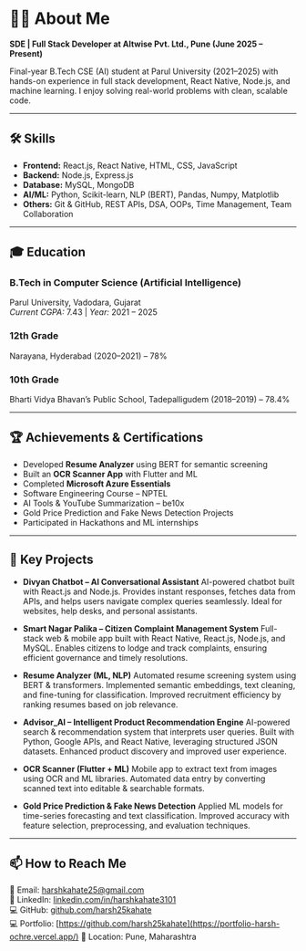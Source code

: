 # 👨‍💻 About Me  

**SDE | Full Stack Developer at Altwise Pvt. Ltd., Pune (June 2025 – Present)**  

Final-year B.Tech CSE (AI) student at Parul University (2021–2025) with hands-on experience in full stack development, React Native, Node.js, and machine learning. I enjoy solving real-world problems with clean, scalable code.

---

## 🛠 Skills  

- **Frontend:** React.js, React Native, HTML, CSS, JavaScript  
- **Backend:** Node.js, Express.js  
- **Database:** MySQL, MongoDB  
- **AI/ML:** Python, Scikit-learn, NLP (BERT), Pandas, Numpy, Matplotlib  
- **Others:** Git & GitHub, REST APIs, DSA, OOPs, Time Management, Team Collaboration  

---

## 🎓 Education  

### B.Tech in Computer Science (Artificial Intelligence)  
Parul University, Vadodara, Gujarat  
*Current CGPA:* 7.43 | *Year:* 2021 – 2025  

### 12th Grade  
Narayana, Hyderabad (2020–2021) – 78%  

### 10th Grade  
Bharti Vidya Bhavan’s Public School, Tadepalligudem (2018–2019) – 78.4%  

---

## 🏆 Achievements & Certifications  

- Developed **Resume Analyzer** using BERT for semantic screening  
- Built an **OCR Scanner App** with Flutter and ML  
- Completed **Microsoft Azure Essentials**  
- Software Engineering Course – NPTEL  
- AI Tools & YouTube Summarization – be10x  
- Gold Price Prediction and Fake News Detection Projects  
- Participated in Hackathons and ML internships  

---

## 📁 Key Projects  

- **Divyan Chatbot – AI Conversational Assistant**
AI-powered chatbot built with React.js and Node.js.
Provides instant responses, fetches data from APIs, and helps users navigate complex queries seamlessly.
Ideal for websites, help desks, and personal assistants.

- **Smart Nagar Palika – Citizen Complaint Management System**
Full-stack web & mobile app built with React Native, React.js, Node.js, and MySQL.
Enables citizens to lodge and track complaints, ensuring efficient governance and timely resolutions.

- **Resume Analyzer (ML, NLP)**
Automated resume screening system using BERT & transformers.
Implemented semantic embeddings, text cleaning, and fine-tuning for classification.
Improved recruitment efficiency by ranking resumes based on job relevance.

- **Advisor_AI – Intelligent Product Recommendation Engine**
AI-powered search & recommendation system that interprets user queries.
Built with Python, Google APIs, and React Native, leveraging structured JSON datasets.
Enhanced product discovery and improved user experience.

- **OCR Scanner (Flutter + ML)**
Mobile app to extract text from images using OCR and ML libraries.
Automated data entry by converting scanned text into editable & searchable formats.

- **Gold Price Prediction & Fake News Detection**
Applied ML models for time-series forecasting and text classification.
Improved accuracy with feature selection, preprocessing, and evaluation techniques.
---

## 📫 How to Reach Me  
📧 Email: [harshkahate25@gmail.com](mailto:harshkahate25@gmail.com)  
🔗 LinkedIn: [linkedin.com/in/harshkahate3101](https://www.linkedin.com/in/harshkahate3101)  
💻 GitHub: [github.com/harsh25kahate](https://github.com/harsh25kahate)  
💻 Portfolio: [https://github.com/harsh25kahate](https://portfolio-harsh-ochre.vercel.app/)
📍 Location: Pune, Maharashtra  

